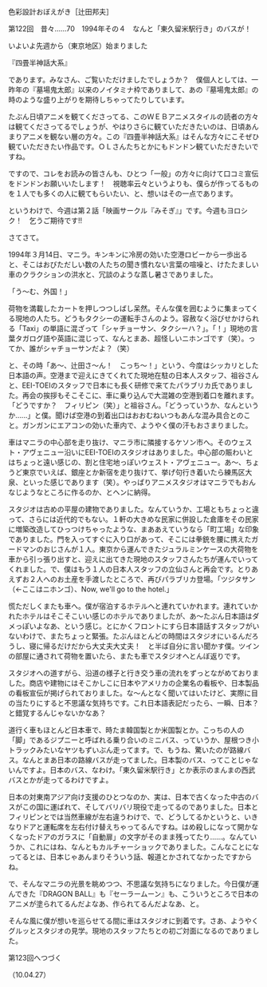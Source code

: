 <!-- source: http://web.archive.org/web/20250215190716/http://www.style.fm/as/05_column/tsujita/tsujita122.shtml -->

色彩設計おぼえがき［辻田邦夫］

第122回　昔々……70　1994年その４　なんと「東久留米駅行き」のバスが！

いよいよ先週から（東京地区）始まりました

『四畳半神話大系』

であります。みなさん、ご覧いただけましたでしょうか？　僕個人としては、一昨年の『墓場鬼太郎』以来のノイタミナ枠でありまして、あの『墓場鬼太郎』の時のような盛り上がりを期待しちゃってたりしています。

たぶん日頃アニメを観てくださってる、このＷＥＢアニメスタイルの読者の方々は観てくださってるでしょうが、やはりさらに観ていただきたいのは、日頃あんまりアニメを観ない層の方々。この『四畳半神話大系』はそんな方々にこそぜひ観ていただきたい作品です。ＯＬさんたちとかにもドンドン観ていただきたいですね。

ですので、コレをお読みの皆さんも、ひとつ「一般」の方々に向けて口コミ宣伝をドンドンお願いいたします！　視聴率云々というよりも、僕らが作ってるものを１人でも多くの人に観てもらいたい、と、想いはその一点であります。

というわけで、今週は第２話「映画サークル『みそぎ』」です。今週もヨロシク！　乞うご期待です!!

さてさて。

1994年３月14日、マニラ。キンキンに冷房の効いた空港ロビーから一歩出ると、そこはおびただしい数の人たちの聞き慣れない言葉の喧噪と、けたたましい車のクラクションの洪水と、冗談のような蒸し暑さでありました。

「う〜む、外国！」

荷物を満載したカートを押しつつしばし呆然。そんな僕を囲むように集まってくる現地の人たち。どうもタクシーの運転手さんのよう。容赦なく浴びせかけられる「Taxi」の単語に混ざって「シャチョーサン、タクシーハ？」。「！」現地の言葉タガログ語や英語に混じって、なんとまあ、超怪しいニホンゴです（笑）。ってか、誰がシャチョーサンだよ？（笑）

と、その時「あ〜、辻田さ〜ん！　こっち〜！」という、今度はシッカリとした日本語の声。空港まで迎えにきてくれてた現地在駐の日本人スタッフ、祖谷さんと、EEI-TOEIのスタッフで日本にも長く研修で来てたパラブリカ氏でありました。再会の挨拶もそこそこに、車に乗り込んで大混雑の空港到着口を離れます。「どうですか？　フィリピン（笑）」と祖谷さん。「どうっていうか、なんというか……」と僕。聞けば空港の到着出口はおおむねいつもあんな混み具合とのこと。ガンガンにエアコンの効いた車内で、ようやく僕の汗もおさまりました。

車はマニラの中心部を走り抜け、マニラ市に隣接するケソン市へ。そのウェスト・アヴェニュー沿いにEEI-TOEIのスタジオはありました。中心部の賑わいとはちょっと遠い感じの、割と住宅地っぽいウェスト・アヴェニュー。あ〜、ちょうど東京でいえば、銀座とか新宿を走り抜けて、挙げ句行き着いたら練馬区大泉、といった感じであります（笑）。やっぱりアニメスタジオはマニラでもおんなじようなところに作るのか、とヘンに納得。

スタジオは古めの平屋の建物でありました。なんていうか、工場ともちょっと違って、さらには近代的でもない。１軒の大きめな民家に併設した倉庫をその民家に増築改造してひっつけちゃったような、まああえていうなら「町工場」な印象でありました。門を入ってすぐに入り口があって、そこには拳銃を腰に携えたガードマンのおじさんが１人。東京から運んできたジュラルミンケースの大荷物を車から引っ張り出すと、迎えに出てきた現地のスタッフさんたちが運んでいってくれました。で、僕はもう１人の日本人スタッフの立仙さんと再会です。とりあえずお２人へのお土産を手渡したところで、再びパラブリカ登場。「ツジタサン（←ここはニホンゴ）、Now, we'll go to the hotel.」

慌ただしくまたも車へ。僕が宿泊するホテルへと連れていかれます。連れていかれたホテルはそこそこいい感じのホテルでありましたが、あ〜たぶん日本語はダメっぽいよなあ、という感じ。とにかくフロントにすら日本語話すスタッフがいないわけで、またちょっと緊張。たぶんほとんどの時間はスタジオにいるんだろうし、寝に帰るだけだから大丈夫大丈夫！　と半ば自分に言い聞かす僕。ツインの部屋に通されて荷物を置いたら、またも車でスタジオへとんぼ返りです。

スタジオへの道すがら、沿道の様子と行き交う車の流れをずっとながめておりました。商店や建物にはそこかしこに日本やアメリカの企業名の看板や、日本製品の看板宣伝が掲げられておりました。な〜んとなく聞いてはいたけど、実際に目の当たりにすると不思議な気持ちです。これ日本語表記だったら、一瞬、日本？　と錯覚するんじゃないかなあ？

道行く車もほとんど日本車で、時たま韓国製とか米国製とか。こっちの人の「脚」であるジプニーと呼ばれる乗り合いのミニバス、っていうか、屋根つき小トラックみたいなヤツもずいぶん走ってます。で、もうね、驚いたのが路線バス。なんとまあ日本の路線バスが走ってました。日本製のバス、ってことじゃないんですよ。日本のバス、なわけ。「東久留米駅行き」とか表示のまんまの西武バスとかが走ってるわけですよ。

日本の対東南アジア向け支援のひとつなのか、実は、日本で古くなった中古のバスがこの国に運ばれて、そしてバリバリ現役で走ってるのでありました。日本とフィリピンとでは当然車線が左右違うわけで、で、どうしてるかというと、いきなりドアと運転席を左右付け替えちゃってるんですね。はめ殺しになって開かなくなったドアのガラスに「自動扉」の文字がそのまま残ってたり……。なんていうか、これにはね、なんともカルチャーショックでありました。こんなことになってるとは、日本じゃあんまりそういう話、報道とかされてなかったですからね。

で、そんなマニラの光景を眺めつつ、不思議な気持ちになりました。今日僕が運んできた『DRAGON BALL』も『セーラームーン』も、こういうところで日本のアニメが塗られてるんだよなあ、作られてるんだよなあ、と。

そんな風に僕が想いを巡らせてる間に車はスタジオに到着です。さあ、ようやくグルッとスタジオの見学。現地のスタッフたちとの初ご対面になるのでありました。

第123回へつづく

（10.04.27）
